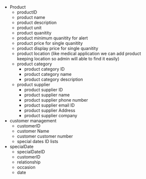 + Product
  - productID
  - product name
  - product description
  - product unit
  - product quanitity
  - product minimum quanitity for alert
  - product price for single quanitity
  - product display price for single quanitity
  - product location  (like medical application we can add product keeping location so admin will able to find it easily)
  - product category
    - product category ID
    - product category name
    - product category description
  - product supplier
    - product supplier ID
    - product supplier name
    - product supplier phone number
    - product supplier email ID
    - product supplier Address
    - product supplier company
+ customer management
  - customerID
  - customer Name
  - customer customer number
  - special dates ID lists
+ specialDate
  - specialDateID
  - customerID
  - relationship
  - occasion
  - date
